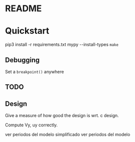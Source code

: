 # README

# Quickstart
pip3 install -r requirements.txt
mypy --install-types
`make`
## Debugging
Set a `breakpoint()` anywhere



## TODO

## Design

Give a measure of how good the design is wrt. c design.

Compute Vy, uy correctly.

ver periodos del modelo simplificado 
ver periodos del modelo 